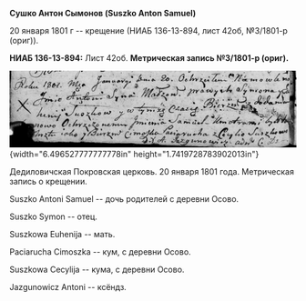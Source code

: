 **Сушко Антон Сымонов (Suszko Anton Samuel)**

20 января 1801 г -- крещение (НИАБ 136-13-894, лист 42об, №3/1801-р
(ориг)).

**НИАБ 136-13-894:** Лист 42об. **Метрическая запись №3/1801-р (ориг).**

![](./media/1a0ce8df48b9bb11fb8aa46d6c2a1da682df5bf7.png){width="6.496527777777778in"
height="1.7419728783902013in"}

Дедиловичская Покровская церковь. 20 января 1801 года. Метрическая
запись о крещении.

Suszko Antoni Samuel -- дочь родителей с деревни Осовo.

Suszko Symon -- отец.

Suszkowa Euhenija -- мать.

Paciarucha Cimoszka -- кум, с деревни Осовo.

Suszkowa Cecylija -- кума, с деревни Осовo.

Jazgunowicz Antoni -- ксёндз.
